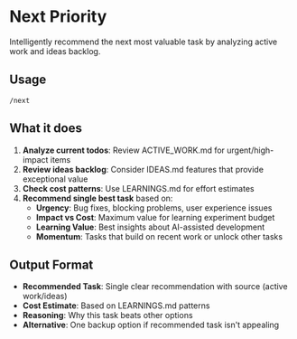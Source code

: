 # Next Priority

Intelligently recommend the next most valuable task by analyzing active work and ideas backlog.

## Usage
```
/next
```

## What it does
1. **Analyze current todos**: Review ACTIVE_WORK.md for urgent/high-impact items
2. **Review ideas backlog**: Consider IDEAS.md features that provide exceptional value
3. **Check cost patterns**: Use LEARNINGS.md for effort estimates
4. **Recommend single best task** based on:
   - **Urgency**: Bug fixes, blocking problems, user experience issues
   - **Impact vs Cost**: Maximum value for learning experiment budget  
   - **Learning Value**: Best insights about AI-assisted development
   - **Momentum**: Tasks that build on recent work or unlock other tasks

## Output Format
- **Recommended Task**: Single clear recommendation with source (active work/ideas)
- **Cost Estimate**: Based on LEARNINGS.md patterns
- **Reasoning**: Why this task beats other options
- **Alternative**: One backup option if recommended task isn't appealing